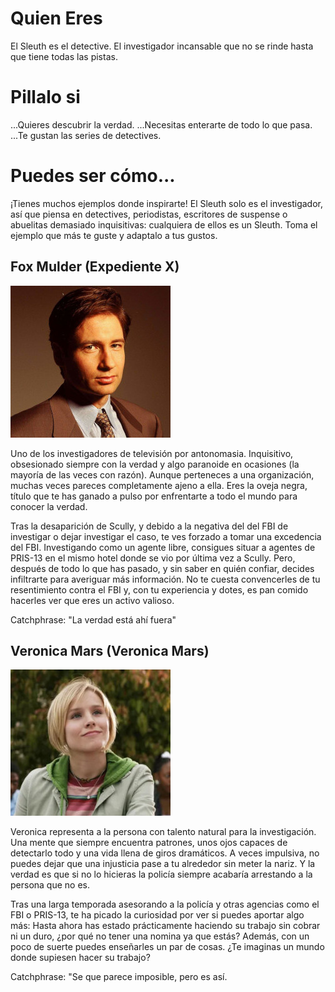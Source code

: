 # Quien Eres
El Sleuth es el detective. El investigador incansable que no se rinde hasta que tiene todas las pistas.

# Pillalo si

...Quieres descubrir la verdad.
...Necesitas enterarte de todo lo que pasa.
...Te gustan las series de detectives.

# Puedes ser cómo...
¡Tienes muchos ejemplos donde inspirarte! El Sleuth solo es el investigador, así que piensa en detectives, periodistas, escritores de suspense o abuelitas demasiado inquisitivas: cualquiera de ellos es un Sleuth. Toma el ejemplo que más te guste y adaptalo a tus gustos.

## Fox Mulder (Expediente X)

![mulder](./imgs/mulder.jpg)

Uno de los investigadores de televisión por antonomasia. Inquisitivo, obsesionado siempre con la verdad y algo paranoide en ocasiones (la mayoría de las veces con razón). Aunque perteneces a una organización, muchas veces pareces completamente ajeno a ella. Eres la oveja negra, título que te has ganado a pulso por enfrentarte a todo el mundo para conocer la verdad. 

Tras la desaparición de Scully, y debido a la negativa del del FBI de investigar o dejar investigar el caso, te ves forzado a tomar una excedencia del FBI. Investigando como un agente libre, consigues situar a agentes de PRIS-13 en el mismo hotel donde se vio por última vez a Scully. Pero, después de todo lo que has pasado, y sin saber en quién confiar, decides infiltrarte para averiguar más información.  No te cuesta convencerles de tu resentimiento contra el FBI y, con tu experiencia y dotes, es pan comido hacerles ver que eres un activo valioso.

Catchphrase: "La verdad está ahí fuera"

<div style="page-break-after: always;"></div>

## Veronica Mars (Veronica Mars)

![Veronica](./imgs/veronica.jpg)

Veronica representa a la persona con talento natural para la investigación. Una mente que siempre encuentra patrones, unos ojos capaces de detectarlo todo y una vida llena de giros dramáticos. A veces impulsiva, no puedes dejar que una injusticia pase a tu alrededor sin meter la nariz. Y la verdad es que si no lo hicieras la policía siempre acabaría arrestando a la persona que no es.

Tras una larga temporada asesorando a la policía y otras agencias como el FBI o PRIS-13, te ha picado la curiosidad por ver si puedes aportar algo más: Hasta ahora has estado prácticamente haciendo su trabajo sin cobrar ni un duro, ¿por qué no tener una nomina ya que estás? Además, con un poco de suerte puedes enseñarles un par de cosas. ¿Te imaginas un mundo donde supiesen hacer su trabajo?

Catchphrase: "Se que parece imposible, pero es así.
